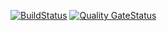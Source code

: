 [![BuildStatus](https://travis-ci.com/swsnu/swppfall2022-team18.svg?branch=main)](https://travis-ci.com/swsnu/swppfall2022-team18)
[![Quality GateStatus](https://sonarcloud.io/api/project_badges/measure?project=swsnu_swppfall2022-team18&metric=alert_status)](https://sonarcloud.io/dashboard?id=swsnu_swppfall2022-team18)
